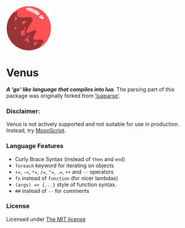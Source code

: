 ![Venus Logo][logo]
# Venus
___A 'go' like language that compiles into lua.___
The parsing part of this package was originally forked from ['luaparse'](https://oxyc.github.io/luaparse/).

### Disclaimer:
Venus is not actively supported and not suitable for use in production. Instead, try [MoonScript](https://github.com/leafo/moonscript).

### Language Features
  - Curly Brace Syntax (instead of `then` and `end`)
  - `foreach` keyword for iterating on objects
  - `+=`, `-=`, `*=`, `/=`, `^=`, `.=`, `++` and `--` operators
  - `fn` instead of `function` (for nicer lambdas)
  - `(args) => {...}` style of function syntax.
  - `##` instead of `--` for comments

### License
Licensed under [The MIT license](https://opensource.org/licenses/MIT)

[logo]: icon.png
